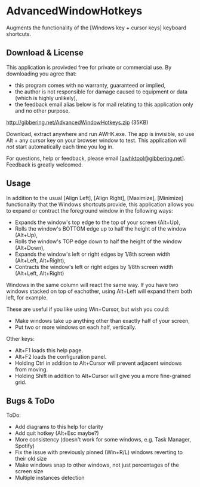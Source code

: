 AdvancedWindowHotkeys
=====================

Augments the functionality of the [Windows key + cursor keys] keyboard shortcuts.

Download & License
------------------

This application is provivded free for private or commercial use. By downloading you agree that:
- this program comes with no warranty, guaranteed or implied,
- the author is not responsible for damage caused to equipment or data (which is highly unlikely),
- the feedback email alias below is for mail relating to this application only and no other purpose.

http://gibbering.net/AdvancedWindowHotkeys.zip (35KB)

Download, extract anywhere and run AWHK.exe. The app is invisible, so use Alt + any cursor key on your browser window to test. This application will *not* start automatically each time you log in.

For questions, help or feedback, please email [awhktool@gibbering.net]. Feedback is greatly welcomed. 

Usage
-----

In addition to the usual [Align Left], [Align Right], [Maximize], [Minimize] functionality that the Windows shortcuts provide, this application allows you to expand or contract the foreground window in the following ways:

- Expands the window's top edge to the top of your screen (Alt+Up),
- Rolls the window's BOTTOM edge up to half the height of the window (Alt+Up),
- Rolls the window's TOP edge down to half the height of the window (Alt+Down),
- Expands the window's left or right edges by 1/8th screen width (Alt+Left, Alt+Right),
- Contracts the window's left or right edges by 1/8th screen width (Alt+Left, Alt+Right)

Windows in the same column will react the same way. If you have two windows stacked on top of eachother, using Alt+Left will expand them both left, for example.

These are useful if you like using Win+Cursor, but wish you could:

- Make windows take up anything other than exactly half of your screen,
- Put two or more windows on each half, vertically.

Other keys:
- Alt+F1 loads this help page.
- Alt+F2 loads the configuration panel.
- Holding Ctrl in addition to Alt+Cursor will prevent adjacent windows from moving.
- Holding Shift in addition to Alt+Cursor will give you a more fine-grained grid.

Bugs & ToDo
-----------

ToDo:
- Add diagrams to this help for clarity
- Add quit hotkey (Alt+Esc maybe?)
- More consistency (doesn't work for some windows, e.g. Task Manager, Spotify)
- Fix the issue with previously pinned (Win+R/L) windows reverting to their old size
- Make windows snap to other windows, not just percentages of the screen size
- Multiple instances detection
